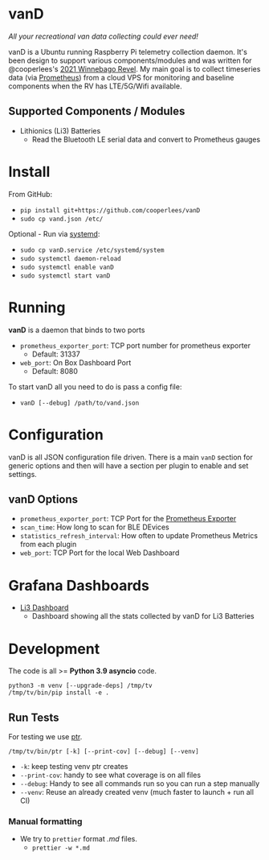 # vanD

_All your recreational van data collecting could ever need!_

vanD is a Ubuntu running Raspberry Pi telemetry collection daemon. It's been design to support various
components/modules and was written for @cooperlees's [2021 Winnebago Revel](https://vanlife.cooperlees.com/).
My main goal is to collect timeseries data (via [Prometheus](https://prometheus.io/docs/introduction/overview/))
from a cloud VPS for monitoring and baseline components when the RV has LTE/5G/Wifi available.

## Supported Components / Modules

- Lithionics (Li3) Batteries
  - Read the Bluetooth LE serial data and convert to Prometheus gauges

# Install

From GitHub:

- `pip install git+https://github.com/cooperlees/vanD`
- `sudo cp vand.json /etc/`

Optional - Run via [systemd](https://www.freedesktop.org/wiki/Software/systemd/):

- `sudo cp vanD.service /etc/systemd/system`
- `sudo systemctl daemon-reload`
- `sudo systemctl enable vanD`
- `sudo systemctl start vanD`

# Running

**vanD** is a daemon that binds to two ports

- `prometheus_exporter_port`: TCP port number for prometheus exporter
  - Default: 31337
- `web_port`: On Box Dashboard Port
  - Default: 8080

To start vanD all you need to do is pass a config file:

- `vanD [--debug] /path/to/vand.json`

# Configuration

vanD is all JSON configuration file driven. There is a main `vanD` section for generic options
and then will have a section per plugin to enable and set settings.

## vanD Options

- `prometheus_exporter_port`: TCP Port for the [Prometheus Exporter](https://pypi.org/project/aioprometheus/)
- `scan_time`: How long to scan for BLE DEvices
- `statistics_refresh_interval`: How often to update Prometheus Metrics from each plugin
- `web_port`: TCP Port for the local Web Dashboard

# Grafana Dashboards

- [Li3 Dashboard](https://grafana.com/grafana/dashboards/15649)
  - Dashboard showing all the stats collected by vanD for Li3 Batteries

# Development

The code is all >= **Python 3.9 asyncio** code.

```console
python3 -m venv [--upgrade-deps] /tmp/tv
/tmp/tv/bin/pip install -e .
```

## Run Tests

For testing we use [ptr](https://github.com/facebookincubator/ptr/).

```console
/tmp/tv/bin/ptr [-k] [--print-cov] [--debug] [--venv]
```

- `-k`: keep testing venv ptr creates
- `--print-cov`: handy to see what coverage is on all files
- `--debug`: Handy to see all commands run so you can run a step manually
- `--venv`: Reuse an already created venv (much faster to launch + run all CI)

### Manual formatting

- We try to `prettier` format _.md_ files.
  - `prettier -w *.md`
